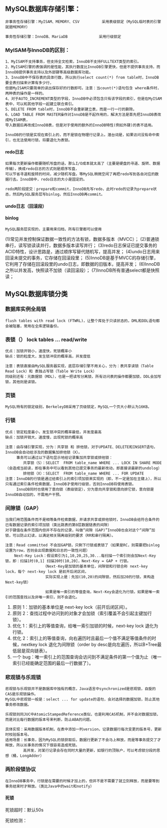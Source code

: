 
## MySQL数据库存储引擎：
    非事务性存储引擎：MyISAM、MEMORY、CSV  		采用表级锁定（MySQL临时表的引擎就是MEMORY）
    
    事务性存储引擎：InnoDB、MariaDB				采用行级锁定
### MyISAM与InnoDB的区别：
    1、MyISAM不支持事务，但支持全文检索，InnoDB不支持FULLTEXT类型的索引。
    2、MyISAM引擎的表强调的是性能，其执行数度比InnoDB引擎更快，但是不提供事务支持，而InnoDB提供事务支持以及外部键等高级数据库功能。
    3、InnoDB中不保存表的具体行数，所以执行select count(*) from table时，InnoDB要全表扫描来计算有多少行，
    但是MyISAM只要简单的读出保存好的行数即可。注意：当count(*)语句包含 where条件时，两种表的操作是一样的。
    4、对于AUTO_INCREMENT类型的字段，InnoDB中必须包含只有该字段的索引，但是在MyISAM表中，可以和其他字段一起建立联合索引。
    5、DELETE FROM table时，InnoDB不会重新建立表，而是一行一行的删除。
    6、LOAD TABLE FROM MASTER操作对InnoDB是不起作用的，解决方法是首先把InnoDB表改成MyISAM表，
    导入数据后再改成InnoDB表，但是对于使用的额外的InnoDB特性(例如外键)的表不适用。
    
    InnoDB的行锁是实现在索引上的，而不是锁在物理行记录上。潜台词是，如果访问没有命中索引，也无法使用行锁，将要退化为表锁。
    
#### redo日志
    如果每次更新操作都要随机写盘的话，那么I/O成本就太高了（主要是硬盘的寻道、旋转、数据传输），换成redo日志的方式则是顺序写盘，
    可以节省寻道和旋转的时间，减少随机写盘。等MySQL稍微空闲了再把redo写到各自对应的数据行去。InnoDB中，redo日志的大小是固定的。
    
    redo两阶段提交：prepare和commit，InnoDB先写redo，此时redo的记录为prepare状态，然后MySQL服务层写binlog，然后InnoDB再commit。
    
#### undo日志（回滚段）

#### binlog
    MySQL服务层实现的，主要用来归档，所有引擎都可以使用


(1)常见并发控制保证数据一致性的方法有锁，数据多版本（MVCC）；
(2)普通锁串行，读写锁读读并行，数据多版本读写并行；
(3)redo日志保证已提交事务的ACID特性，设计思路是，通过顺序写替代随机写，提高并发；
(4)undo日志用来回滚未提交的事务，它存储在回滚段里；
(5)InnoDB是基于MVCC的存储引擎，它利用了存储在回滚段里的undo日志，即数据的旧版本，提高并发；
(6)InnoDB之所以并发高，快照读不加锁（读回滚段）；
(7)InnoDB所有普通select都是快照读；
    
## MySQL数据库锁分类
    
### 数据库实例全局锁
    flush tables with read lock (FTWRL)，让整个库处于只读状态的，DML和DDL语句都会被阻塞，常用在全库逻辑备份。
   
### 表锁（）  lock tables … read/write
    优点：加锁开销小，速度快，死锁概率小
    缺点：锁的粒度大，发生锁冲突的概率高，并发度低
 
    注意：表锁直接由MySQL服务器实现，底层存储引擎不用关心，分为：表共享读锁（Table Read Lock）和 表独占写锁（Table Write Lock）
    同级别还有：元数据锁（MDL），也是一把读写分离锁，所有访问表的操作都要加锁，DDL会加写锁，其他则是读锁。
 
### 页锁
    MySQL特有的锁定级别，BerkeleyDB采用了页级锁定，MySQL一个页大小默认为16KB。
 
### 行锁
    优点：锁定粒度最小，发生锁冲突的概率最低，并发度最高
    缺点：加锁开销大，速度慢，出现死锁的概率高
 
    注意：由存储引擎实现，分为：共享锁 和 排他锁，对于UPDATE、DELETE和INSERT语句，InnoDB会自动给涉及的数据集加排他锁（X）。
         事务可以通过以下语句显示地给记录集加共享锁或排他锁：
            共享锁（S）：SELECT  FROM table_name WHERE ... LOCK IN SHARE MODE（会造成当前读，即在事务中可以看到其他已提交事务的最新改动，即直接读最新的undolog）
            排他锁（X）：SELECT  FROM table_name WHERE ... FOR UPDATE
    注意：InnoDB的行锁是通过给索引上的索引项加锁来实现的（即，不一定是加在主键上），所以只有通过索引条件检索数据，InnoDB才使用行级锁，否则InnoDB将使用表锁。
         InnoDB同时也使用了意向锁（表级锁定），分为意向共享锁和意向排它锁，意向锁是InnoDB自动加的，不需用户干预。
 
### 间隙锁（GAP）
    当我们用范围条件而不是相等条件检索数据，并请求共享或排他锁时，InnoDB会给符合条件的已有数据记录的索引项加锁（类比跳表的第0层数据链表的间隙）
    对于键值在条件范围内但并不存在的记录，叫做“间隙（GAP)”InnoDB也会对这个“间隙”加锁，可以防止幻读，以满足相关隔离级别的要求（RR和串行隔离）。
 
    注意：Read committed 不会加GAP锁，只剩下行锁或表锁了（如果是RC，则需要把binlog设置为row，否则会出现数据和日志的一致性问题）
        Next-Key Lock：假设索引为1,10,20,25,30...每扫描一个索引则会加Next-Key锁，即：扫描1时(0,1] 扫描20时(10,20]，Next-Key = GAP + 行锁。
                     （Next-Key是加锁的基本单位，间隙锁和行锁合称 next-key lock，每个 next-key lock 是前开后闭区间，
                      实际实现上是：先加(10,20)的间隙锁，然后加20的行锁，来构造Next-key锁）
                     
                      如果是唯一索引的等值查询，Next-Key会退化为行锁，如果是唯一索引的范围查找以及非唯一索引，则不会退化。
 1. 原则 1：加锁的基本单位是 next-key lock（前开后闭区间）。
 2. 原则 2：查找过程中访问到的对象才会加锁（索引覆盖不会引起主键加行锁）。
 3. 优化 1：索引上的等值查询，给唯一索引加锁的时候，next-key lock 退化为行锁。
 4. 优化 2：索引上的等值查询，向右遍历时且最后一个值不满足等值条件的时候，nextkey lock 退化为间隙锁（order by desc是向左遍历，所以B+Tree最低层是双向链表）。
 5. 一个 bug：唯一索引上的范围查询会访问到不满足条件的第一个值为止（唯一索引已经能确定范围的最后一行数据了）。

### 悲观锁与乐观锁
    悲观锁与乐观锁并不是数据库中独有的概念，Java语言中synchronized是悲观锁，自旋的CAS是乐观锁操作。
    MySQL中悲观锁一般是：select ... for update的语句，会对选择的数据加锁，防止其他事务修改数据。
    
    乐观锁则同JUC中AtomicStampedReference类似，也是利用CAS机制，并不会对数据加锁，而是对比每行数据的版本号来判断，防止ABA的问题。

    具体实现：采用数据版本机制，在表中添加一列version，记录数据行每次变更的版本号，更新时校验版本号。
    适用场景：长事务，因为MySQL的锁获取后，数据行更新了不会马上释放，而是等事务提交了才释放，所以长事务的情况下很容易造成死锁。
            高并发，对某行记录会存在同时大量的更新，如银行的顶账户，可以考虑锁分段的思想（桶，LongAdder）

### 两阶段锁协议
    在InnoDB事务中，行锁是在需要的时候才加上的，但并不是不需要了就立刻释放，而是要等到事务结束时才释放。（类比Java中的wait和notify）

#### 死锁

死锁超时：默认50s

死锁检测：
